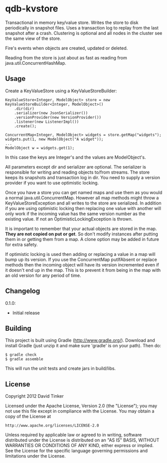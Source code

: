 qdb-kvstore
===========

Transactional in memory key/value store. Writes the store to disk periodically in snapshot files. Uses a transaction
log to replay from the last snapshot after a crash. Clustering is optional and all nodes in the cluster see the same
view of the store.

Fire's events when objects are created, updated or deleted.

Reading from the store is just about as fast as reading from java.util.ConcurrentHashMap.


Usage
-----

Create a KeyValueStore using a KeyValueStoreBuilder:

    KeyValueStore<Integer, ModelObject> store = new KeyValueStoreBuilder<Integer, ModelObject>()
        .dir(dir)
        .serializer(new JsonSerializer())
        .versionProvider(new VersionProvider())
        .listener(new ListenerImpl())
        .create();

    ConcurrentMap<Integer, ModelObject> widgets = store.getMap("widgets");
    widgets.put(1, new ModelObject("A widget"));
    ...
    ModelObject w = widgets.get(1);

In this case the keys are Integer's and the values are ModelObject's.

All parameters except dir and serializer are optional. The serializer is responsible for writing and reading objects
to/from streams. The store keeps its snapshots and transaction log in dir. You need to supply a version provider
if you want to use optimistic locking.

Once you have a store you can get named maps and use them as you would a normal java.util.ConcurrentMap. However
all map methods might throw a KeyValueStoreException and all writes to the store are serialized. In addition if
you are using optimistic locking then replacing one value with another will only work if the incoming value has
the same version number as the existing value. If not an OptimisticLockingException is thrown.

It is important to remember that your actual objects are stored in the map. **They are not copied on put or get**.
So don't modify instances after putting them in or getting them from a map. A clone option may be added in future
for extra safety.

If optimistic locking is used then adding or replacing a value in a map will bump up its version. If you use
the ConcurrentMap putIfAbsent or replace methods then the incoming object will have its version incremented even if
it doesn't end up in the map. This is to prevent it from being in the map with an old version for any period of time.


Changelog
---------

0.1.0:
- Initial release


Building
--------

This project is built using Gradle (http://www.gradle.org/). Download and install Gradle (just unzip it and
make sure 'gradle' is on your path). Then do:

    $ gradle check
    $ gradle assemble

This will run the unit tests and create jars in build/libs.


License
-------

Copyright 2012 David Tinker

Licensed under the Apache License, Version 2.0 (the "License");
you may not use this file except in compliance with the License.
You may obtain a copy of the License at

    http://www.apache.org/licenses/LICENSE-2.0

Unless required by applicable law or agreed to in writing, software
distributed under the License is distributed on an "AS IS" BASIS,
WITHOUT WARRANTIES OR CONDITIONS OF ANY KIND, either express or implied.
See the License for the specific language governing permissions and
limitations under the License.
